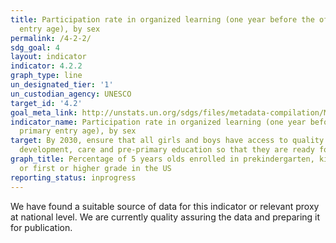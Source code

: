 ```yaml
---
title: Participation rate in organized learning (one year before the official primary
  entry age), by sex
permalink: /4-2-2/
sdg_goal: 4
layout: indicator
indicator: 4.2.2
graph_type: line
un_designated_tier: '1'
un_custodian_agency: UNESCO
target_id: '4.2'
goal_meta_link: http://unstats.un.org/sdgs/files/metadata-compilation/Metadata-Goal-4.pdf
indicator_name: Participation rate in organized learning (one year before the official
  primary entry age), by sex
target: By 2030, ensure that all girls and boys have access to quality early childhood
  development, care and pre-primary education so that they are ready for primary education.
graph_title: Percentage of 5 years olds enrolled in prekindergarten, kindergarten,
  or first or higher grade in the US
reporting_status: inprogress
---
```


We have found a suitable source of data for this indicator or relevant proxy at national level. We are currently quality assuring the data and preparing it for publication.
